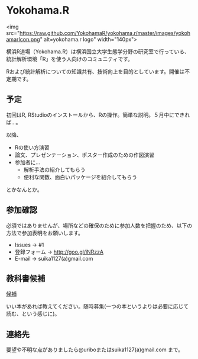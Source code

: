 Yokohama.R
=====

<img src="https://raw.github.com/YokohamaR/yokohama.r/master/images/yokohamarIcon.png" alt=yokohama.r logo" width="140px">

横浜R道場（Yokohama.R）は横浜国立大学生態学分野の研究室で行っている、統計解析環境「R」を使う人向けのコミュニティです。

Rおよび統計解析についての知識共有、技術向上を目的としています。開催は不定期です。

## 予定

初回はR, RStudioのインストールから、Rの操作。簡単な説明。５月中にできれば...。

以降、

* Rの使い方演習
* 論文、プレゼンテーション、ポスター作成のための作図演習
* 参加者に...
    * 解析手法の紹介してもらう
    * 便利な関数、面白いパッケージを紹介してもらう

とかなんとか。

## 参加確認

必須ではありませんが、場所などの確保のために参加人数を把握のため、以下の方法で参加表明をお願いします。

- Issues -> #1
- 登録フォーム -> http://goo.gl/iNRzzA
- E-mail -> suika1127(a)gmail.com

## 教科書候補

[候補](https://github.com/YokohamaR/yokohama.r/wiki/bookshelf)

いい本があれば教えてください。随時募集(一つの本というよりは必要に応じて読む、という感じに)。

## 連絡先

要望や不明な点がありましたら@uriboまたはsuika1127(a)gmail.com まで。
